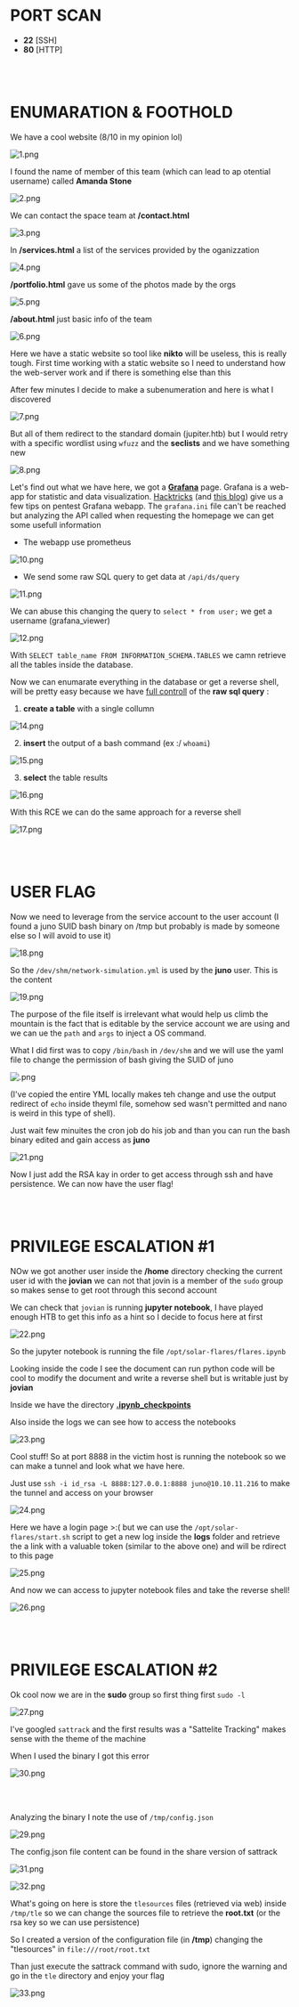 # PORT SCAN
* **22** [SSH]
* **80** [HTTP]

<br><br>

# ENUMARATION & FOOTHOLD
We have a cool website (8/10 in my opinion lol)

![1.png](img/1.png)

I found the name of member of this team (which can lead to ap otential username) called **Amanda Stone** 

![2.png](img/2.png)

We can contact the space team at **/contact.html**

![3.png](img/3.png)

In **/services.html** a list of the services provided by the oganizzation

![4.png](img/4.png)

**/portfolio.html** gave us some of the photos made by the orgs

![5.png](img/5.png)

**/about.html** just basic info of the team

![6.png](img/6.png)

Here we have a static website so tool like **nikto** will be useless, this is really tough. First time working with a static website so I need to understand how the web-server work and if there is something else than this 

After few minutes I decide to make a subenumeration and here is what I discovered

![7.png](img/7.png)

But all of them redirect to the standard domain (jupiter.htb) but I would retry with a specific wordlist using `wfuzz` and the **seclists** and we have something new

![8.png](img/8.png)

Let's find out what we have here, we got a <u>**Grafana**</u> page. Grafana is a web-app for statistic and data visualization. [Hacktricks](https://book.hacktricks.xyz/network-services-pentesting/pentesting-web/grafana) (and [this blog](https://exploit-notes.hdks.org/exploit/web/grafana-pentesting/)) give us a few tips on pentest Grafana webapp.
The `grafana.ini` file can't be reached but analyzing the API called when requesting the homepage we can get some usefull information

* The webapp use prometheus

![10.png](img/10.png)

* We send some raw SQL query to get data at `/api/ds/query`

![11.png](img/11.png)

We can abuse this changing the query to `select * from user;` we get a username (grafana_viewer)

![12.png](img/12.png)

With `SELECT table_name FROM INFORMATION_SCHEMA.TABLES` we camn retrieve all the tables inside the database.

Now we can enumarate everything in the database or get a reverse shell, will be pretty easy because we have <u>full controll</u> of the **raw sql query** :

1) **create a table** with a single collumn 

![14.png](img/14.png)

2) **insert** the output of a bash command (ex :/ `whoami`)

![15.png](img/15.png)

3) **select** the table results

![16.png](img/16.png)

With this RCE we can do the same approach for a reverse shell

![17.png](img/17.png)


<br><br>

# USER FLAG

Now we need to leverage from the service account to the user account
(I found a juno SUID bash binary on /tmp but probably is made by someone else so I will avoid to use it)

![18.png](img/18.png)

So the `/dev/shm/network-simulation.yml` is used by the **juno** user. This is the content

![19.png](img/19.png)

The purpose of the file itself is irrelevant what would help us climb the mountain is the fact that is editable by the service account we are using and we can ue the `path` and `args` to inject a OS command.

What I did first was to copy `/bin/bash` in `/dev/shm` and we will use the yaml file to change the permission of bash giving the SUID of juno

![.png](img/Untitled.png)

(I've copied the entire YML locally makes teh change and use the output redirect of `echo` inside theyml file, somehow sed wasn't permitted and nano is weird in this type of shell).

Just wait few minuites the cron job do his job and than you can run the bash binary edited and gain access as **juno**

![21.png](img/21.png)

Now I just add the RSA kay in order to get access through ssh and have persistence. We can now have the user flag!

<br><br>

# PRIVILEGE ESCALATION #1
NOw we got another user inside the **/home** directory checking the current user id with the **jovian** we can not that jovin is a member of the `sudo` group so makes sense to get root through this second account

We can check that `jovian` is running **jupyter notebook**, I have played enough HTB to get this info as a hint so I decide to focus here at first

![22.png](img/22.png)

So the jupyter notebook is running the file `/opt/solar-flares/flares.ipynb`

Looking inside the code I see the document can run python code will be cool to modify the document and write a reverse shell but is writable just by **jovian**

Inside we have the directory **[.ipynb_checkpoints](https://stackoverflow.com/questions/46421663/what-are-jupyter-notebook-checkpoint-files-for)** 

Also inside the logs we can see how to access the notebooks

![23.png](img/23.png)

Cool stuff! So at port 8888 in the victim host is running the notebook so we can make a tunnel and look what we have here.

Just use `ssh -i id_rsa -L 8888:127.0.0.1:8888 juno@10.10.11.216` to make the tunnel and access on your browser

![24.png](img/24.png)

Here we have a login page >:( but we can use the `/opt/solar-flares/start.sh` script to get a new log inside the **logs** folder and retrieve the a link with a valuable token (similar to the above one) and will be rdirect to this page

![25.png](img/25.png)

And now we can access to jupyter notebook files and take the reverse shell!

![26.png](img/26.png)

<br><br>

# PRIVILEGE ESCALATION #2

Ok cool now we are in the **sudo** group so first thing first `sudo -l`

![27.png](img/27.png)

I've googled `sattrack` and the first results was a "Sattelite Tracking" makes sense with the theme of the machine

When I used the binary I got this error

![30.png](img/30.png)

<br> <br>

Analyzing the binary I note the use of `/tmp/config.json`

![29.png](img/29.png)

The config.json file content can be found in the share version of sattrack

![31.png](img/31.png)

![32.png](img/32.png)

What's going on here is store the `tlesources` files (retrieved via web) inside `/tmp/tle` so we can change the sources file to retrieve the **root.txt** (or the rsa key so we can use persistence)

So I created a version of the configuration file (in **/tmp**) changing the "tlesources" in `file:///root/root.txt`

Than just execute the sattrack command with sudo, ignore the warning and go in the `tle` directory and enjoy your flag

![33.png](img/33.png)
